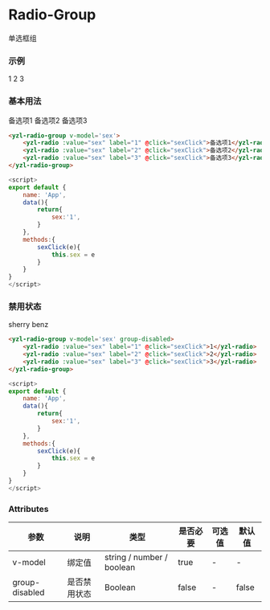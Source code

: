 # Radio-Group
单选框组

### 示例
<script>
export default {
    name: 'App',
    data(){
        return{
            sex:'1',
        }
    },
    methods:{
        sexClick(e){
            this.sex = e
        }
    }
}
</script>
<yzl-radio-group v-model='sex'>
    <yzl-radio :value="sex" label="1" @click="sexClick">1</yzl-radio>
    <yzl-radio :value="sex" label="2" @click="sexClick">2</yzl-radio>
    <yzl-radio :value="sex" label="3" @click="sexClick">3</yzl-radio>
</yzl-radio-group>


### 基本用法
<script>
export default {
    name: 'App',
    data(){
        return{
            sex:'1',
        }
    },
    methods:{
        sexClick(e){
            this.sex = e
        }
    }
}
</script>
<yzl-radio-group v-model='sex'>
    <yzl-radio :value="sex" label="1" @click="sexClick">备选项1</yzl-radio>
    <yzl-radio :value="sex" label="2" @click="sexClick">备选项2</yzl-radio>
    <yzl-radio :value="sex" label="3" @click="sexClick">备选项3</yzl-radio>
</yzl-radio-group>

```html
<yzl-radio-group v-model='sex'>
    <yzl-radio :value="sex" label="1" @click="sexClick">备选项1</yzl-radio>
    <yzl-radio :value="sex" label="2" @click="sexClick">备选项2</yzl-radio>
    <yzl-radio :value="sex" label="3" @click="sexClick">备选项3</yzl-radio>
</yzl-radio-group>
```
```js 
<script>
export default {
    name: 'App',
    data(){
        return{
            sex:'1',
        }
    },
    methods:{
        sexClick(e){
            this.sex = e
        }
    }
}
</script>
```

### 禁用状态
<script>
export default {
    name: 'App',
    data(){
        return{
            sex:'1'
        }
    },
    methods:{
        sexClick(e){
            this.sex = e
        }
    }
}
</script>
<yzl-radio-group v-model='sex' group-disabled>
    <yzl-radio :value="sex" label="1" @click="sexClick">sherry</yzl-radio>
    <yzl-radio :value="sex" label="2" @click="sexClick">benz</yzl-radio>
</yzl-radio-group>

```html
<yzl-radio-group v-model='sex' group-disabled>
    <yzl-radio :value="sex" label="1" @click="sexClick">1</yzl-radio>
    <yzl-radio :value="sex" label="2" @click="sexClick">2</yzl-radio>
    <yzl-radio :value="sex" label="3" @click="sexClick">3</yzl-radio>
</yzl-radio-group>
```
```js
<script>
export default {
    name: 'App',
    data(){
        return{
            sex:'1',
        }
    },
    methods:{
        sexClick(e){
            this.sex = e
        }
    }
}
</script>
```





### Attributes
| 参数 | 说明 |类型 | 是否必要 | 可选值 | 默认值 |
| --- | --- | --- |   ---   |  ---  |  ---  |
| v-model | 绑定值 |string / number / boolean | true | - | - |
| group-disabled | 是否禁用状态 |Boolean | false | - | false |